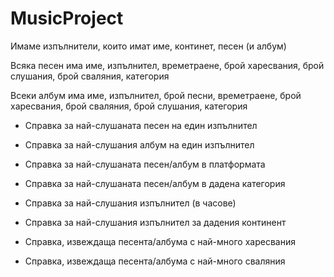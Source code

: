 # MusicProject

Имаме изпълнители, които имат име, континет, песен (и албум)

Всяка песен има име, изпълнител, времетраене, брой харесвания, брой слушания, брой сваляния, категория

Всеки албум има име, изпълнител, брой песни, времетраене, брой харесвания, брой сваляния, брой слушания, категория

 - Справка за най-слушаната песен на един изпълнител

 - Справка за най-слушания албум на един изпълнител 

 - Справка за най-слушаната песен/албум в платформата

 - Справка за най-слушаната песен/албум в дадена категория

 - Справка за най-слушания изпълнител (в часове)

 - Справка за най-слушания изпълнител за дадения континент

 - Справка, извеждаща песента/албума с най-много харесвания 

 - Справка, извеждаща песента/албума с най-много сваляния
